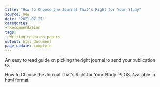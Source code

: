 ```yaml
---
title: "How to Choose the Journal That's Right for Your Study"
source: new
date: "2021-07-27"
categories:
- Recommendation
tags:
- Writing research papers
output: html_document
page_update: complete
---
```


An easy to read guide on picking the right journal to send your publication to.

<!--more-->

How to Choose the Journal That's Right for Your Study. PLOS. Available in [html format][plos].

[plos]: https://plos.org/resource/how-to-choose-journal/
